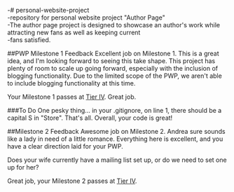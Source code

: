 -# personal-website-project		
-repository for personal website project "Author Page"		
-The author page project is designed to showcase an author's work while attracting new fans as well as keeping current		
-fans satisfied.

##PWP Milestone 1 Feedback
Excellent job on Milestone 1. This is a great idea, and I'm looking forward to seeing this take shape. This project has plenty of room to scale up going forward, especially with the inclusion of blogging functionality. Due to the limited scope of the PWP, we aren't able to include blogging functionality at this time.

Your Milestone 1 passes at [Tier IV](https://bootcamp-coders.cnm.edu/projects/personal/rubric/). Great job.

###To Do
One pesky thing... in your .gitignore, on line 1, there should be a capital S in "Store". That's all. Overall, your code is great!

##Milestone 2 Feedback
Awesome job on Milestone 2. Andrea sure sounds like a lady in need of a little romance. Everything here is excellent, and you have a clear direction laid for your PWP. 

Does your wife currently have a mailing list set up, or do we need to set one up for her?

Great job, your Milestone 2 passes at [Tier IV](https://bootcamp-coders.cnm.edu/projects/personal/rubric/).
